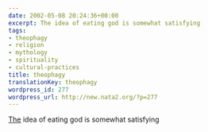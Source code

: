 ```yaml
---
date: 2002-05-08 20:24:36+00:00
excerpt: The idea of eating god is somewhat satisfying
tags:
- theophagy
- religion
- mythology
- spirituality
- cultural-practices
title: theophagy
translationKey: theophagy
wordpress_id: 277
wordpress_url: http://new.nata2.org/?p=277
---
```


<a href="http://www.elftrance.com">The</a> idea of eating god is somewhat satisfying